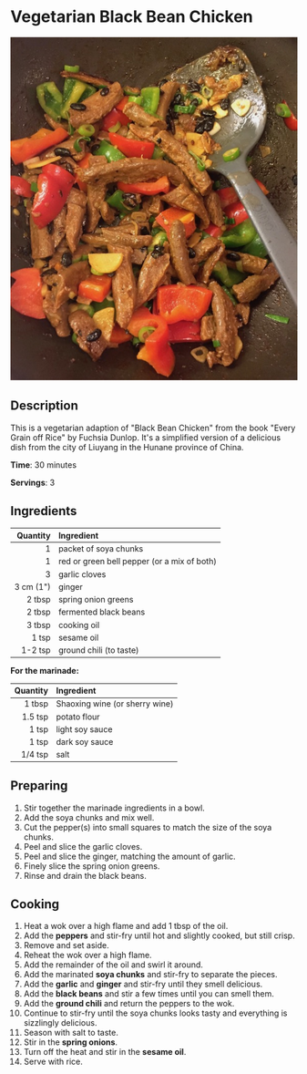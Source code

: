 # Vegetarian Black Bean Chicken

![](images/vegetarian-black-bean-chicken.jpg)

## Description

This is a vegetarian adaption of "Black Bean Chicken" from the book "Every Grain off Rice" by Fuchsia Dunlop. It's a simplified version of a delicious dish from the city of Liuyang in the Hunane province of China.

**Time**: 30 minutes

**Servings**: 3

## Ingredients

Quantity|Ingredient|
-------:|:----------
1 | packet of soya chunks
1 | red or green bell pepper (or a mix of both)
3 | garlic cloves
3 cm (1") | ginger
2 tbsp | spring onion greens
2 tbsp | fermented black beans
3 tbsp | cooking oil
1 tsp | sesame oil
1-2 tsp | ground chili (to taste)

**For the marinade:**

Quantity|Ingredient|
-------:|:----------
1 tbsp | Shaoxing wine (or sherry wine)
1.5 tsp | potato flour
1 tsp | light soy sauce
1 tsp | dark soy sauce
1/4 tsp | salt

## Preparing

1. Stir together the marinade ingredients in a bowl.
2. Add the soya chunks and mix well.
3. Cut the pepper(s) into small squares to match the size of the soya chunks.
4. Peel and slice the garlic cloves.
5. Peel and slice the ginger, matching the amount of garlic.
6. Finely slice the spring onion greens.
7. Rinse and drain the black beans.

## Cooking

1. Heat a wok over a high flame and add 1 tbsp of the oil.
2. Add the **peppers** and stir-fry until hot and slightly cooked, but still crisp.
3. Remove and set aside.
4. Reheat the wok over a high flame.
5. Add the remainder of the oil and swirl it around.
6. Add the marinated **soya chunks** and stir-fry to separate the pieces.
7. Add the **garlic** and **ginger** and stir-fry until they smell delicious.
8. Add the **black beans** and stir a few times until you can smell them.
9. Add the **ground chili** and return the peppers to the wok.
10. Continue to stir-fry until the soya chunks looks tasty and everything is sizzlingly delicious.
11. Season with salt to taste.
12. Stir in the **spring onions**.
13. Turn off the heat and stir in the **sesame oil**.
14. Serve with rice.
